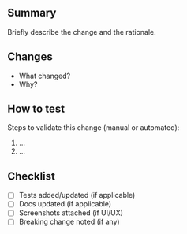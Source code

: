 ## Summary

Briefly describe the change and the rationale.

## Changes

- What changed?
- Why?

## How to test

Steps to validate this change (manual or automated):

1. ...
2. ...

## Checklist

- [ ] Tests added/updated (if applicable)
- [ ] Docs updated (if applicable)
- [ ] Screenshots attached (if UI/UX)
- [ ] Breaking change noted (if any)
